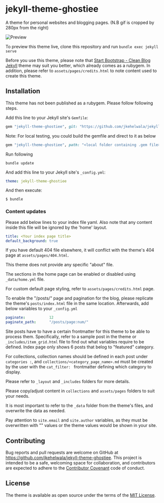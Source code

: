 # jekyll-theme-ghostiee

A theme for personal websites and blogging pages. (N.B gif is cropped by 280px from the right) 

![Preview](themeimgs/preview.gif)

To preview this theme live, clone this repository and run `bundle exec jekyll serve`

Before you use this theme, please note that [Start Bootstrap - Clean Blog Jekyll](https://github.com/StartBootstrap/startbootstrap-clean-blog-jekyll) theme may suit you better, which already comes as a rubygem. In addition, please refer to `assets/pages/credits.html` to note content used to create this theme.

## Installation

This theme has not been published as a rubygem. 
Please follow following steps.

Add this line to your Jekyll site's `Gemfile`:

```ruby
gem "jekyll-theme-ghostiee", git: "https://github.com/jkehelwala/jekyll-theme-ghostiee.git"
```

Note: For local testing, you could build the gemfile and direct to it as below

```ruby
gem "jekyll-theme-ghostiee", path: "<local folder containing .gem file>"
```

Run following
```
bundle update
```

And add this line to your Jekyll site's `_config.yml`:

```yaml
theme: jekyll-theme-ghostiee
```

And then execute:

    $ bundle

### Content updates

Please add below lines to your index file yaml.  Also note that any content inside this file will be ignored by the 'home' layout. 

```yaml
title: <Your index page title>
default_background: true
```

If you have default 404 file elsewhere, it will conflict with the theme's 404 page at  `assets/pages/404.html`.

This theme does not provide any specific "about" file.

The sections in the home page can be enabled or disabled using `_data/home.yml` file.

For custom default page styling, refer to `assets/pages/credits.html` page.

To enable the "/posts/" page and pagination for the blog, please replicate the theme's `posts/index.html` file in the same location. Afterwards, add below variables to your `_config.yml`

```yaml
paginate:           12
paginate_path:      "/posts/page:num/"
```

Site posts have to have a certain frontmatter for this theme to be able to process them. Specifically, refer to a sample post in the theme or `_includes/item_grid.html` file to find out what variables require to be defined. 
Index page only shows 6 posts that belog to "featured" category.

For collections, collection names should be defined in each post under `categories :`, and `collections/<category_page_name>.md` must be created by the user with the `cat_filter: ` frontmatter defining which category to display. 

Please refer to `_layout` and `_includes` folders for more details. 

Please copy/adjust content in `collections` and `assets/pages` folders to suit your needs. 

It is most important to refer to the `_data` folder from the theme's files, and overwrite the data as needed.

Pay attention to `site.email` and `site.author` variables, as they must be overwritten with "" values or the theme values would be shown in your site.

## Contributing

Bug reports and pull requests are welcome on GitHub at https://github.com/jkehelwala/jekyll-theme-ghostiee. This project is intended to be a safe, welcoming space for collaboration, and contributors are expected to adhere to the [Contributor Covenant](https://www.contributor-covenant.org/) code of conduct.

## License

The theme is available as open source under the terms of the [MIT License](https://opensource.org/licenses/MIT).
